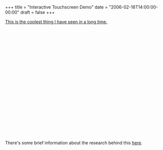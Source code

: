 +++
title = "Interactive Touchscreen Demo"
date = "2006-02-18T14:00:00-00:00"
draft = false
+++

[This is the coolest thing I have seen in a long
time.](http://www.youtube.com/?v=zp-y3ZNaCqs)

<object width="425" height="350">
<param name="movie" value="http://www.youtube.com/v/zp-y3ZNaCqs"></param><embed src="http://www.youtube.com/v/zp-y3ZNaCqs" type="application/x-shockwave-flash" width="425" height="350"></embed></object>

There's some brief information about the research behind this
[here](http://mrl.nyu.edu/~jhan/ftirtouch/).

